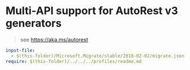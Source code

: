# Multi-API support for AutoRest v3 generators

> see https://aka.ms/autorest

``` yaml
input-file:
  - $(this-folder)/Microsoft.Migrate/stable/2018-02-02/migrate.json
require: $(this-folder)/../../../profiles/readme.md
```
